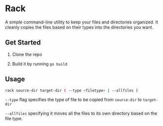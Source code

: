 # Rack
A simple command-line utility to keep your files and directories organized. It cleanly copies the files based on their types into the directories you want.
## Get Started
1. Clone the repo

2. Build it by running ```go build```

## Usage
```bash
rack source-dir target-dir ( --type <filetype> | --allfiles )
``` 
`--type` flag specifies the type of file to be copied from `source-dir` to `target-dir`

`--allfiles` specifying it moves all the files to its own directory based on the file type.
